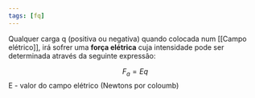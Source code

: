 ```yaml
---
tags: [fq]
---
```


Qualquer carga q (positiva ou negativa) quando colocada num [[Campo elétrico]], irá sofrer uma **força elétrica** cuja intensidade pode ser determinada através da seguinte expressão:

$$
F_{a}=Eq
$$
E - valor do campo elétrico (Newtons por coloumb)
